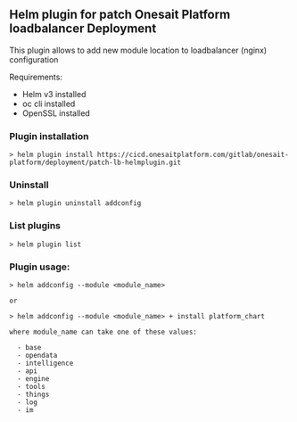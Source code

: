 ## Helm plugin for patch Onesait Platform loadbalancer Deployment

This plugin allows to add new module location to loadbalancer (nginx) configuration

Requirements:

- Helm v3 installed
- oc cli installed
- OpenSSL installed

### Plugin installation

```
> helm plugin install https://cicd.onesaitplatform.com/gitlab/onesait-platform/deployment/patch-lb-helmplugin.git
```

### Uninstall

```
> helm plugin uninstall addconfig
```

### List plugins

```
> helm plugin list
```

### Plugin usage:

```
> helm addconfig --module <module_name>

or

> helm addconfig --module <module_name> + install platform_chart

where module_name can take one of these values:

  - base
  - opendata
  - intelligence
  - api
  - engine
  - tools
  - things
  - log
  - im
```
